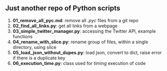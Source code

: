 ## Just another repo of Python scripts

1. **01_remove_all_pyc.md**: remove all *.pyc* files from a git repo
1. **02_find_all_links.py**: get all links from a webpage
1. **03_simple_twitter_manager.py**: accessing the Twitter API, example functions
3. **04_rename_with_slice.py**: rename group of files, within a single directory, using slice
4. **05_load_json_without_dupes.py**: load json, convert to dict, raise error if there is a duplicate key
5. **06_execution_time.py**: class used for timing execution of code
